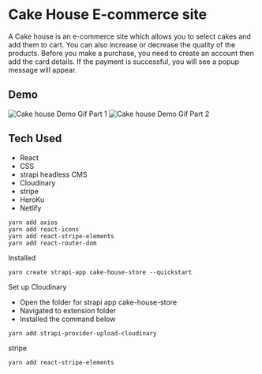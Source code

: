 
# Cake House E-commerce site

A Cake house is an e-commerce site which allows you to select cakes and add them to cart. You can also increase or decrease the quality of the products. Before you make a purchase, you need to create an account then add the card details. If the payment is successful, you will see a popup message will appear.

## Demo 

![Cake house Demo Gif Part 1](https://media.giphy.com/media/KHoZ4RTlAng5qjrpaE/giphy-downsized.gif) ![Cake house Demo Gif Part 2](https://media.giphy.com/media/geL66hzlcxkBQOu0pa/giphy.gif)


## Tech Used
- React
- CSS
- strapi headless CMS
- Cloudinary
- stripe
- HeroKu
- Netlify

```
yarn add axios 
yarn add react-icons
yarn add react-stripe-elements
yarn add react-router-dom
```

Installed 

```
yarn create strapi-app cake-house-store --quickstart
```

Set up Cloudinary

* Open the folder for strapi app cake-house-store
* Navigated to extension folder
* Installed the command below

```
yarn add strapi-provider-upload-cloudinary
```

stripe

```
yarn add react-stripe-elements
```




